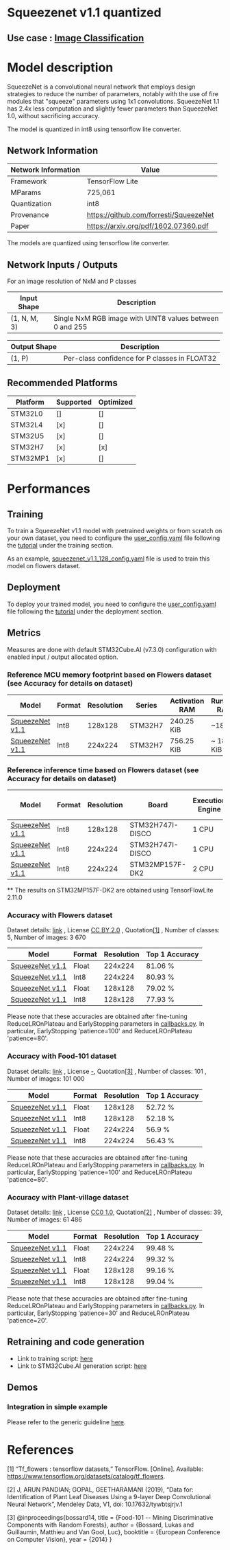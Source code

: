 # Squeezenet v1.1 quantized

## **Use case** : [Image Classification](../../../image_classification/README.md)

# Model description
SqueezeNet is a convolutional neural network that employs design strategies to reduce the number of parameters, notably with the use of fire modules that "squeeze" parameters using 1x1 convolutions.
SqueezeNet 1.1 has 2.4x less computation and slightly fewer parameters than SqueezeNet 1.0, without sacrificing accuracy.

The model is quantized in int8 using tensorflow lite converter.


## Network Information


| Network Information | Value                                  |
|---------------------|----------------------------------------|
| Framework           | TensorFlow Lite                        |
| MParams             | 725,061                                |
| Quantization        | int8                                   |
| Provenance          | https://github.com/forresti/SqueezeNet |
| Paper               | https://arxiv.org/pdf/1602.07360.pdf   |

The models are quantized using tensorflow lite converter.


## Network Inputs / Outputs


For an image resolution of NxM and P classes

| Input Shape | Description |
| ----- | ----------- |
| (1, N, M, 3) | Single NxM RGB image with UINT8 values between 0 and 255 |

| Output Shape | Description |
| ----- | ----------- |
| (1, P) | Per-class confidence for P classes in FLOAT32|


## Recommended Platforms


| Platform | Supported | Optimized |
|----------|-----------|-----------|
| STM32L0  |[]|[]|
| STM32L4  |[x]|[]|
| STM32U5  |[x]|[]|
| STM32H7  |[x]|[x]|
| STM32MP1 |[x]|[]|


# Performances
## Training


  To train a SqueezeNet v1.1 model with pretrained weights or from scratch on your own dataset, you need to configure the [user_config.yaml](../../scripts/training/user_config.yaml) file following the [tutorial](../../scripts/training/README.md) under the training section.

As an example, [squeezenet_v1.1_128_config.yaml](../squeezenetv1.1/ST_pretrainedmodel_public_dataset/flowers/squeezenetv1.1_128/squeezenet_v1.1_128_config.yaml) file is used to train this model on flowers dataset.

## Deployment


To deploy your trained model, you need to configure the [user_config.yaml](../../scripts/deployment/user_config.yaml) file following the [tutorial](../../scripts/deployment/README.md) under the deployment section.


## Metrics


Measures are done with default STM32Cube.AI (v7.3.0) configuration with enabled input / output allocated option.


### Reference MCU memory footprint based on Flowers dataset (see Accuracy for details on dataset)


| Model                                                                                                                               | Format | Resolution | Series  | Activation RAM | Runtime RAM | Weights Flash | Code Flash | Total RAM     | Total Flash |
|-------------------------------------------------------------------------------------------------------------------------------------|--------|------------|---------|----------------|-------------|--------------|------------|---------------|-------------|
| [SqueezeNet v1.1  ](../squeezenetv1.1/ST_pretrainedmodel_public_dataset/flowers/squeezenetv1.1_128/squeezenet_v1.1_128_int8.tflite) | Int8   | 128x128    | STM32H7 | 240.25 KiB     | ~18 KiB     | 716.70 KiB   | ~77  KiB   | ~261.13 KiB   | ~792.01 KiB |
| [SqueezeNet v1.1 ](../squeezenetv1.1/ST_pretrainedmodel_public_dataset/flowers/squeezenetv1.1_224/squeezenet_v1.1_224_int8.tflite)  | Int8   | 224x224    | STM32H7 | 756.25 KiB     | ~ 18 KiB    | 716.71 KiB   | ~ 77 KiB   | ~775  KiB     | ~793 KiB    |


### Reference inference time based on Flowers dataset (see Accuracy for details on dataset)


| Model                                                                                                                               | Format | Resolution | Board            | Execution Engine | Frequency | Inference time (ms) |
|-------------------------------------------------------------------------------------------------------------------------------------|--------|------------|------------------|---------------|-----------|---------------------|
| [SqueezeNet v1.1  ](../squeezenetv1.1/ST_pretrainedmodel_public_dataset/flowers/squeezenetv1.1_128/squeezenet_v1.1_128_int8.tflite) | Int8   | 128x128    | STM32H747I-DISCO | 1 CPU | 400 MHz   | 277.3 ms            |
| [SqueezeNet v1.1  ](../squeezenetv1.1/ST_pretrainedmodel_public_dataset/flowers/squeezenetv1.1_224/squeezenet_v1.1_224_int8.tflite) | Int8   | 224x224    | STM32H747I-DISCO | 1 CPU | 400 MHz   | 977.8 ms            |
| [SqueezeNet v1.1  ](../squeezenetv1.1/ST_pretrainedmodel_public_dataset/flowers/squeezenetv1.1_224/squeezenet_v1.1_224_int8.tflite) | Int8   | 224x224    | STM32MP157F-DK2  | 2 CPU | 800 MHz   | 224.2 ms **         |

** The results on STM32MP157F-DK2 are obtained using TensorFlowLite 2.11.0

### Accuracy with Flowers dataset


Dataset details: [link](http://download.tensorflow.org/example_images/flower_photos.tgz) , License [CC BY 2.0](https://creativecommons.org/licenses/by/2.0/) , Quotation[[1]](#1) , Number of classes: 5, Number of images: 3 670

| Model                                                                                                                               | Format | Resolution | Top 1 Accuracy |
|-------------------------------------------------------------------------------------------------------------------------------------|--------|------------|--------------|
| [SqueezeNet v1.1  ](../squeezenetv1.1/ST_pretrainedmodel_public_dataset/flowers/squeezenetv1.1_224/squeezenet_v1.1_224.h5)          | Float  | 224x224    | 81.06 %      |
| [SqueezeNet v1.1  ](../squeezenetv1.1/ST_pretrainedmodel_public_dataset/flowers/squeezenetv1.1_224/squeezenet_v1.1_224_int8.tflite) | Int8   | 224x224    | 80.93 %      |
| [SqueezeNet v1.1  ](../squeezenetv1.1/ST_pretrainedmodel_public_dataset/flowers/squeezenetv1.1_128/squeezenet_v1.1_128.h5)          | Float  | 128x128    | 79.02  %     |
| [SqueezeNet v1.1  ](../squeezenetv1.1/ST_pretrainedmodel_public_dataset/flowers/squeezenetv1.1_128/squeezenet_v1.1_128_int8.tflite) | Int8   | 128x128    | 77.93 %      |

Please note that these accuracies are obtained after fine-tuning ReduceLROnPlateau and EarlyStopping parameters in [callbacks.py](../../scripts/utils/callbacks.py).
In particular, EarlyStopping 'patience=100' and ReduceLROnPlateau 'patience=80'.

### Accuracy with Food-101 dataset

Dataset details: [link](https://data.vision.ee.ethz.ch/cvl/datasets_extra/food-101/) , License [-](), Quotation[[3]](#3)  , Number of classes: 101 , Number of images:  101 000


| Model                                                                                                                                | Format | Resolution | Top 1 Accuracy |
|--------------------------------------------------------------------------------------------------------------------------------------|--------|------------|----------------|
| [SqueezeNet v1.1  ](../squeezenetv1.1/ST_pretrainedmodel_public_dataset/food-101/squeezenetv1.1_128/squeezenet_v1.1_128.h5)          | Float  | 128x128    |  52.72 % |
| [SqueezeNet v1.1  ](../squeezenetv1.1/ST_pretrainedmodel_public_dataset/food-101/squeezenetv1.1_128/squeezenet_v1.1_128_int8.tflite) | Int8   | 128x128    | 52.18 % |
| [SqueezeNet v1.1  ](../squeezenetv1.1/ST_pretrainedmodel_public_dataset/food-101/squeezenetv1.1_224/squeezenet_v1.1_224.h5)          | Float  | 224x224    | 56.9 % |
| [SqueezeNet v1.1  ](../squeezenetv1.1/ST_pretrainedmodel_public_dataset/food-101/squeezenetv1.1_224/squeezenet_v1.1_224_int8.tflite) | Int8   | 224x224    | 56.43 % |

Please note that these accuracies are obtained after fine-tuning ReduceLROnPlateau and EarlyStopping parameters in [callbacks.py](../../scripts/utils/callbacks.py).
In particular, EarlyStopping 'patience=100' and ReduceLROnPlateau 'patience=80'.


### Accuracy with Plant-village dataset


Dataset details: [link](https://data.mendeley.com/datasets/tywbtsjrjv/1) , License [CC0 1.0](https://creativecommons.org/publicdomain/zero/1.0/), Quotation[[2]](#2)  , Number of classes: 39, Number of images:  61 486

| Model                                                                                                                                     | Format | Resolution | Top 1 Accuracy |
|-------------------------------------------------------------------------------------------------------------------------------------------|--------|------------|---------------|
| [SqueezeNet v1.1  ](../squeezenetv1.1/ST_pretrainedmodel_public_dataset/plant-village/squeezenetv1.1_224/squeezenet_v1.1_224.h5)          | Float  | 224x224    | 99.48 %       |
| [SqueezeNet v1.1  ](../squeezenetv1.1/ST_pretrainedmodel_public_dataset/plant-village/squeezenetv1.1_224/squeezenet_v1.1_224_int8.tflite) | Int8   | 224x224    | 99.32 %       |
| [SqueezeNet v1.1  ](../squeezenetv1.1/ST_pretrainedmodel_public_dataset/plant-village/squeezenetv1.1_128/squeezenet_v1.1_128.h5)          | Float  | 128x128    | 99.16 %       |
| [SqueezeNet v1.1  ](../squeezenetv1.1/ST_pretrainedmodel_public_dataset/plant-village/squeezenetv1.1_128/squeezenet_v1.1_128_int8.tflite) | Int8   | 128x128    | 99.04 %       |

Please note that these accuracies are obtained after fine-tuning ReduceLROnPlateau and EarlyStopping parameters in [callbacks.py](../../scripts/utils/callbacks.py).
In particular, EarlyStopping 'patience=30' and ReduceLROnPlateau 'patience=20'.



## Retraining and code generation

- Link to training script: [here](../../scripts/training/README.md)
- Link to STM32Cube.AI generation script: [here](../../scripts/deployment/README.md)

## Demos

### Integration in simple example

Please refer to the generic guideline [here](../../scripts/deployment/README.md).


# References


<a id="1">[1]</a>
“Tf_flowers : tensorflow datasets,” TensorFlow. [Online]. Available: https://www.tensorflow.org/datasets/catalog/tf_flowers.

<a id="2">[2]</a>
J, ARUN PANDIAN; GOPAL, GEETHARAMANI (2019), “Data for: Identification of Plant Leaf Diseases Using a 9-layer Deep Convolutional Neural Network”, Mendeley Data, V1, doi: 10.17632/tywbtsjrjv.1

<a id="3">[3]</a>
@inproceedings{bossard14,
  title = {Food-101 -- Mining Discriminative Components with Random Forests},
  author = {Bossard, Lukas and Guillaumin, Matthieu and Van Gool, Luc},
  booktitle = {European Conference on Computer Vision},
  year = {2014}
}
